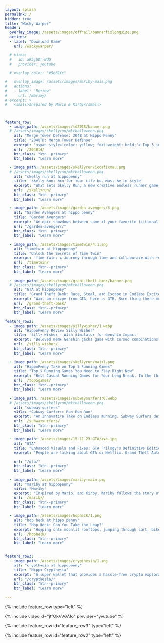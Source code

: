 ```yaml
---
layout: splash
permalink: /
hidden: true
title: "Wacky Warper"
header:
  overlay_image: /assets/images/offrail/bannerfixlongsize.png
  actions:
  - label: "Download Game"
    url: /wackywarper/

  # video:
  #   id: aR5jUDr-NdU
  #   provider: youtube

  # overlay_color: "#5e616c"

#   overlay_image: /assets/images/mariby-main.png
#   actions:
#   - label: "Review"
#     url: /mariby/
# excerpt: >
#   <small>Inspired by Mario & Kirby</small>  



feature_row:    
  - image_path: /assets/images/td2048/banner.png
  # /assets/images/skellyrun/mkthalloween.png
    alt: "Merge Tower Defense: 2048 at Hippo Penny"
    title: "2048TD: Merge Tower Defense"
    excerpt: "<span style='color: yellow; font-weight: bold;'> Top 3 in Board Games in South Korea </span>In 2048TD: Merge Tower Defense, you’ll experience a groundbreaking blend of strategic tower defense gameplay with the addictive challenge of the classic 2048 puzzle, the big skill set to upgrade, and an addictive gacha system to help you battle vampires. This isn't just any tower defense game."
    url:  /2048td/
    btn_class: "btn--primary"
    btn_label: "Learn more"

  - image_path: /assets/images/skellyrun/iconfixmau.png
  # /assets/images/skellyrun/mkthalloween.png
    alt: "skelly run at hippopenny"
    title: "Skelly Run: Run for Your Life but Must Be in Style"
    excerpt: "What sets Skelly Run, a new creative endless runner game, apart is the delightful twist that allows you to be carried by the raven, enabling you to fly by physically moving your phone left and right. Unlike others, this game is easy to challenge buddies, make fun, and laugh out loud, all while sporting some seriously stylish dresses!! Are you ready to score 4K?"
    url:  /skellyrun/
    btn_class: "btn--primary"
    btn_label: "Learn more"

  - image_path: /assets/images/garden-avengers/3.png
    alt: "Garden Avengers at hippo penny"
    title: "Garden Avengers"
    excerpt: "An epic showdown between some of your favorite fictional characters, including Hippo Casper, Stone Talus, the Demogorgon, and Gonion, as they fight for the safety and prosperity of your beloved gardens."
    url: "/garden-avengers/"
    btn_class: "btn--primary"
    btn_label: "Learn more"

  - image_path: /assets/images/timetwin/4.1.png
    alt: "timetwin at hippopenny"
    title: "Unlock the Secrets of Time Twin"
    excerpt: "Time Twin: A Journey Through Time and Collaborate With Yourself! Have you ever thought about what it's like to work with your past-self to open dream doors? My challenge for you: remember your way through dream 20."
    url:  /timetwin/
    btn_class: "btn--primary"
    btn_label: "Learn more"  

  - image_path: /assets/images/grand-theft-bank/banner.png
  # /assets/images/skellyrun/mkthalloween.png
    alt: "GTA at hippopenny"
    title: "Grand Theft Bank: Race, Steal, and Escape in Endless Excitement"
    excerpt: "Want an escape from GTA, here is GTB. Sure thing there must be grand theft. Gear up for the ultimate adrenaline rush in 'Grand Theft Bank'! Race through city streets, outsmart the police and master grand theft genre. Control the stolen bank safe, transform it into a powerful weapon and experience fast, furious car racing like never before."
    url:  /grand-theft-bank/
    btn_class: "btn--primary"
    btn_label: "Learn more" 

feature_row2:
  - image_path: /assets/images/sillywisher/1.webp
    alt: "HippoPenny Review Silly Wisher"
    title: "Silly Wisher - Wish Simulator for Genshin Impact"
    excerpt: "Beloved meme Genshin gacha game with cursed combinations of characters."
    url:  /silly-wisher/
    btn_class: "btn--primary"
    btn_label: "Learn more"  

  - image_path: /assets/images/skellyrun/main1.png
    alt: "HippoPenny Take on Top 5 Running Games"
    title: "Top 5 Running Games You Need to Play Right Now"
    excerpt: "Best Casual Running Games for Your Long Break. In the thrilling world of gaming, the endless runner genre reigns supreme as a masterclass in non-stop action and heart-pounding excitement."
    url:  /top5games/
    btn_class: "btn--primary"
    btn_label: "Learn more"  

  - image_path: /assets/images/subwaysurfers/0.webp
  # /assets/images/skellyrun/mkthalloween.png
    alt: "subway surfers"
    title: "Subway Surfers: Run Run Run"
    excerpt: "An Innovative Take on Endless Running. Subway Surfers definitely fits that bill, and is a game you'll keep coming back to, unable to pull away for too long at a time."
    url:  /subwaysurfers/
    btn_class: "btn--primary"
    btn_label: "Learn more"

  - image_path: /assets/images/15-12-23-GTA/ava.jpg
    alt: "GTA"
    title: "Enhanced Visuals and Fixes: GTA Trilogy's Definitive Edition Shines on Mobile"
    excerpt: "People are talking about GTA on Netflix. Grand Theft Auto: The Trilogy – The Definitive Edition are causing a stir among fans. Players exploring the reimagined worlds of GTA III, Vice City, and San Andreas on iOS and Android are delighted to find improved visual settings that closely resemble the original"

    url: "/gta/"
    btn_class: "btn--primary"
    btn_label: "Learn more"

  - image_path: /assets/images/mariby-main.png
    alt: "mariby at hippopenny"
    title: "Mariby"
    excerpt: "Inspired by Mario, and Kirby, Mariby follows the story of a naive prince who sets out to unite the five territories of his kingdom. With stunning graphics, open-world gameplay, and unique weapons that can transform, Mariby promises to be an epic journey that will captivate you all the way through."
    url:  /mariby/
    btn_class: "btn--primary"
    btn_label: "Learn more" 

  - image_path: /assets/images/hopheck/1.png
    alt: "hop heck at hippo penny"
    title: "Hop Heck: Can You Take the Leap?"
    excerpt: "Hopping onto moonlit rooftops, jumping through cart, bike, trash can, banana peels, etc. Feel the heart-pounding rush of excitement as you guide Hop on this hecking thrilling adventure. My challenge for you: not to die for 5 minutes!"
    url:  /hopheck/
    btn_class: "btn--primary"
    btn_label: "Learn more"  


feature_row3:
  - image_path: /assets/images/crypthesia/1.png
    alt: "crypthesia at hippopenny"
    title: "Hippo Crypthesia"
    excerpt: "A super wallet that provides a hassle-free crypto exploration experience, with noncustodial wallets, auto-compound interest, low-risk tokens, high APY, and blockchain games to play while you invest in the constantly-evolving platform."
    url: "/crypthesia/"
    btn_class: "btn--primary"
    btn_label: "Learn more"
    
---
```


{% include feature_row type="left" %}

{% include video id="jtfOkVV6Alo" provider="youtube" %}

{% include feature_row id="feature_row3" type="left" %}

{% include feature_row id="feature_row2" type="left" %}

